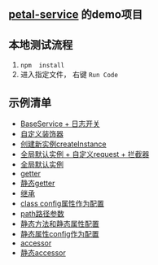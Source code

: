 ## [petal-service](https://github.com/xiangwenhu/petal-service) 的demo项目

## 本地测试流程
1. ```npm  install```
2. 进入指定文件， 右键 `Run Code`


## 示例清单
* [BaseService + 日志开关](./test/baseService.ts)
* [自定义装饰器](./test/createDecorator.ts)
* [创建新实例createInstance](./test//createInstance.ts)
* [全局默认实例 + 自定义request + 拦截器](./test/global-customRequest.ts)
* [全局默认实例](./test/global.ts)
* [getter](./test/getter.ts)
* [静态getter](./test/getter-static.ts)
* [继承](./test/inherit.ts)
* [class config属性作为配置](./test/instanceConfig.ts)
* [path路径参数](./test/pathUrl.ts)
* [静态方法和静态属性配置](./test/static.ts)
* [静态属性config作为配置](./test/staticConfig.ts)
* [accessor](./test/accessor.ts)
* [静态accessor](./test/accessor-static.ts)